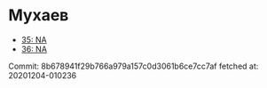 # Мухаев
- [35: NA](35.md)
- [36: NA](36.md)

Commit: 8b678941f29b766a979a157c0d3061b6ce7cc7af
 fetched at: 20201204-010236
